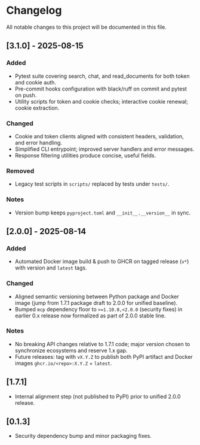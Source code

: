 # Changelog

All notable changes to this project will be documented in this file.

## [3.1.0] - 2025-08-15
### Added
- Pytest suite covering search, chat, and read_documents for both token and cookie auth.
- Pre-commit hooks configuration with black/ruff on commit and pytest on push.
- Utility scripts for token and cookie checks; interactive cookie renewal; cookie extraction.

### Changed
- Cookie and token clients aligned with consistent headers, validation, and error handling.
- Simplified CLI entrypoint; improved server handlers and error messages.
- Response filtering utilities produce concise, useful fields.

### Removed
- Legacy test scripts in `scripts/` replaced by tests under `tests/`.

### Notes
- Version bump keeps `pyproject.toml` and `__init__.__version__` in sync.

## [2.0.0] - 2025-08-14
### Added
- Automated Docker image build & push to GHCR on tagged release (`v*`) with version and `latest` tags.

### Changed
- Aligned semantic versioning between Python package and Docker image (jump from 1.7.1 package draft to 2.0.0 for unified baseline).
- Bumped `mcp` dependency floor to `>=1.10.0,<2.0.0` (security fixes) in earlier 0.x release now formalized as part of 2.0.0 stable line.

### Notes
- No breaking API changes relative to 1.7.1 code; major version chosen to synchronize ecosystems and reserve 1.x gap.
- Future releases: tag with `vX.Y.Z` to publish both PyPI artifact and Docker images `ghcr.io/<repo>:X.Y.Z` + `latest`.

## [1.7.1]
- Internal alignment step (not published to PyPI) prior to unified 2.0.0 release.

## [0.1.3]
- Security dependency bump and minor packaging fixes.

